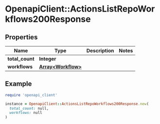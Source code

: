 # OpenapiClient::ActionsListRepoWorkflows200Response

## Properties

| Name | Type | Description | Notes |
| ---- | ---- | ----------- | ----- |
| **total_count** | **Integer** |  |  |
| **workflows** | [**Array&lt;Workflow&gt;**](Workflow.md) |  |  |

## Example

```ruby
require 'openapi_client'

instance = OpenapiClient::ActionsListRepoWorkflows200Response.new(
  total_count: null,
  workflows: null
)
```

